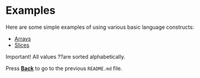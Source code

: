 # Examples

Here are some simple examples of using various basic language constructs:

* [Arrays](arrays/README.md "README.md")
* [Slices](slices/README.md "README.md")

Important! All values ??are sorted alphabetically.

Press **[Back](../../README.md "Return to previous README.md")** to go to the previous `README.md` file.